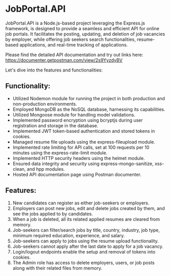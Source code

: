 # JobPortal.API

JobPortal.API is a Node.js-based project leveraging the Express.js framework, is designed to provide a seamless and efficient API for online job portals. It facilitates the posting, updating, and deletion of job vacancies by employer, while offering job seekers search functionalities, resume-based applications, and real-time tracking of applications.

Please find the detailed API documentation and try out links here:
https://documenter.getpostman.com/view/2s9YyzdyBV

Let's dive into the features and functionalities:

## Functionality:
- Utilized Nodemon module for running the project in both production and non-production environments.
- Employed MongoDB as the NoSQL database, harnessing its capabilities.
- Utilized Mongoose module for handling model validations.
- Implemented password encryption using bcryptjs during user registration and storage in the database.
- Implemented JWT token-based authentication and stored tokens in cookies.
- Managed resume file uploads using the express-fileupload module.
- Implemented rate limiting for API calls, set at 100 requests per 10 minutes using the express-rate-limit module.
- Implemented HTTP security headers using the helmet module.
- Ensured data integrity and security using express-mongo-sanitize, xss-clean, and hpp modules.
- Hosted API documentation page using Postman documenter.

## Features:
1. New candidates can register as either job-seekers or employers.
2. Employers can post new jobs, edit and delete jobs created by them, and see the jobs applied to by candidates.
3. When a job is deleted, all its related applied resumes are cleared from memory.
4. Job-seekers can filter/search jobs by title, country, industry, job type, minimum required education, experience, and salary.
5. Job-seekers can apply to jobs using the resume upload functionality.
6. Job-seekers cannot apply after the last date to apply for a job vacancy.
7. Login/logout endpoints enable the setup and removal of tokens into cookies.
8. The Admin role has access to delete employers, users, or job posts along with their related files from memory.

